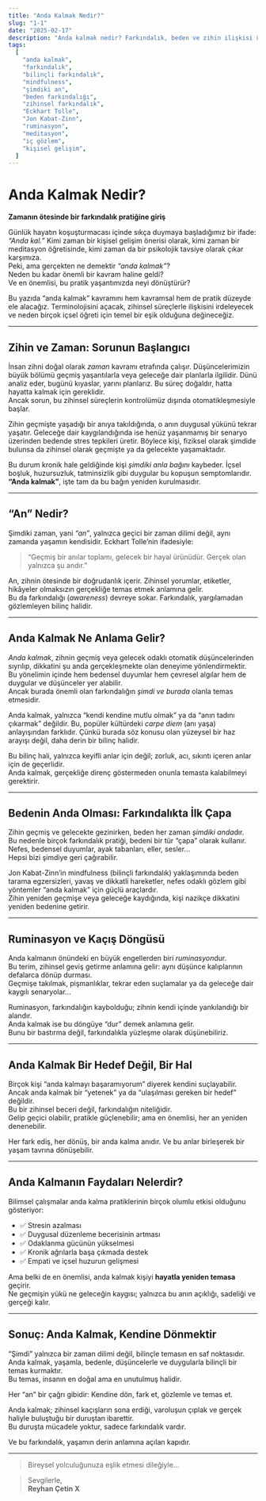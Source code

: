 ```yaml
---
title: "Anda Kalmak Nedir?"
slug: "1-1"
date: "2025-02-17"
description: "Anda kalmak nedir? Farkındalık, beden ve zihin ilişkisi üzerinden anda kalma pratiğine dair derinlemesine bir giriş yapın."
tags:
  [
    "anda kalmak",
    "farkındalık",
    "bilinçli farkındalık",
    "mindfulness",
    "şimdiki an",
    "beden farkındalığı",
    "zihinsel farkındalık",
    "Eckhart Tolle",
    "Jon Kabat-Zinn",
    "ruminasyon",
    "meditasyon",
    "iç gözlem",
    "kişisel gelişim",
  ]
---
```


# Anda Kalmak Nedir?

**Zamanın ötesinde bir farkındalık pratiğine giriş**

Günlük hayatın koşuşturmacası içinde sıkça duymaya başladığımız bir ifade: _“Anda kal.”_ Kimi zaman bir kişisel gelişim önerisi olarak, kimi zaman bir meditasyon öğretisinde, kimi zaman da bir psikolojik tavsiye olarak çıkar karşımıza.  
Peki, ama gerçekten ne demektir _“anda kalmak”_?  
Neden bu kadar önemli bir kavram haline geldi?  
Ve en önemlisi, bu pratik yaşantımızda neyi dönüştürür?

Bu yazıda “anda kalmak” kavramını hem kavramsal hem de pratik düzeyde ele alacağız. Terminolojisini açacak, zihinsel süreçlerle ilişkisini irdeleyecek ve neden birçok içsel öğreti için temel bir eşik olduğuna değineceğiz.

---

## Zihin ve Zaman: Sorunun Başlangıcı

İnsan zihni doğal olarak _zaman_ kavramı etrafında çalışır. Düşüncelerimizin büyük bölümü geçmiş yaşantılarla veya geleceğe dair planlarla ilgilidir. Dünü analiz eder, bugünü kıyaslar, yarını planlarız. Bu süreç doğaldır, hatta hayatta kalmak için gereklidir.  
Ancak sorun, bu zihinsel süreçlerin kontrolümüz dışında otomatikleşmesiyle başlar.

Zihin geçmişte yaşadığı bir anıya takıldığında, o anın duygusal yükünü tekrar yaşatır. Geleceğe dair kaygılandığında ise henüz yaşanmamış bir senaryo üzerinden bedende stres tepkileri üretir. Böylece kişi, fiziksel olarak şimdide bulunsa da zihinsel olarak geçmişte ya da gelecekte yaşamaktadır.

Bu durum kronik hale geldiğinde kişi _şimdiki anla bağını_ kaybeder. İçsel boşluk, huzursuzluk, tatminsizlik gibi duygular bu kopuşun semptomlarıdır.  
**“Anda kalmak”**, işte tam da bu bağın yeniden kurulmasıdır.

---

## “An” Nedir?

Şimdiki zaman, yani _“an”_, yalnızca geçici bir zaman dilimi değil, aynı zamanda yaşamın kendisidir. Eckhart Tolle’nin ifadesiyle:

> “Geçmiş bir anılar toplamı, gelecek bir hayal ürünüdür. Gerçek olan yalnızca şu andır.”

An, zihnin ötesinde bir doğrudanlık içerir. Zihinsel yorumlar, etiketler, hikâyeler olmaksızın gerçekliğe temas etmek anlamına gelir.  
Bu da farkındalığı (_awareness_) devreye sokar. Farkındalık, yargılamadan gözlemleyen bilinç halidir.

---

## Anda Kalmak Ne Anlama Gelir?

_Anda kalmak_, zihnin geçmiş veya gelecek odaklı otomatik düşüncelerinden sıyrılıp, dikkatini şu anda gerçekleşmekte olan deneyime yönlendirmektir.  
Bu yönelimin içinde hem bedensel duyumlar hem çevresel algılar hem de duygular ve düşünceler yer alabilir.  
Ancak burada önemli olan farkındalığın _şimdi ve burada_ olanla temas etmesidir.

Anda kalmak, yalnızca “kendi kendine mutlu olmak” ya da “anın tadını çıkarmak” değildir. Bu, popüler kültürdeki _carpe diem_ (anı yaşa) anlayışından farklıdır. Çünkü burada söz konusu olan yüzeysel bir haz arayışı değil, daha derin bir bilinç halidir.

Bu bilinç hali, yalnızca keyifli anlar için değil; zorluk, acı, sıkıntı içeren anlar için de geçerlidir.  
Anda kalmak, gerçekliğe direnç göstermeden onunla temasta kalabilmeyi gerektirir.

---

## Bedenin Anda Olması: Farkındalıkta İlk Çapa

Zihin geçmiş ve gelecekte gezinirken, beden her zaman *şimdiki anda*dır.  
Bu nedenle birçok farkındalık pratiği, bedeni bir tür “çapa” olarak kullanır.  
Nefes, bedensel duyumlar, ayak tabanları, eller, sesler…  
Hepsi bizi şimdiye geri çağırabilir.

Jon Kabat-Zinn’in mindfulness (bilinçli farkındalık) yaklaşımında beden tarama egzersizleri, yavaş ve dikkatli hareketler, nefes odaklı gözlem gibi yöntemler “anda kalmak” için güçlü araçlardır.  
Zihin yeniden geçmişe veya geleceğe kaydığında, kişi nazikçe dikkatini yeniden bedenine getirir.

---

## Ruminasyon ve Kaçış Döngüsü

Anda kalmanın önündeki en büyük engellerden biri *ruminasyon*dur.  
Bu terim, zihinsel geviş getirme anlamına gelir: aynı düşünce kalıplarının defalarca dönüp durması.  
Geçmişe takılmak, pişmanlıklar, tekrar eden suçlamalar ya da geleceğe dair kaygılı senaryolar...

Ruminasyon, farkındalığın kaybolduğu; zihnin kendi içinde yankılandığı bir alandır.  
Anda kalmak ise bu döngüye “dur” demek anlamına gelir.  
Bunu bir bastırma değil, farkındalıkla yüzleşme olarak düşünebiliriz.

---

## Anda Kalmak Bir Hedef Değil, Bir Hal

Birçok kişi “anda kalmayı başaramıyorum” diyerek kendini suçlayabilir. Ancak anda kalmak bir “yetenek” ya da “ulaşılması gereken bir hedef” değildir.  
Bu bir zihinsel beceri değil, farkındalığın niteliğidir.  
Gelip geçici olabilir, pratikle güçlenebilir; ama en önemlisi, her an yeniden denenebilir.

Her fark ediş, her dönüş, bir anda kalma anıdır. Ve bu anlar birleşerek bir yaşam tavrına dönüşebilir.

---

## Anda Kalmanın Faydaları Nelerdir?

Bilimsel çalışmalar anda kalma pratiklerinin birçok olumlu etkisi olduğunu gösteriyor:

- ✅ Stresin azalması
- ✅ Duygusal düzenleme becerisinin artması
- ✅ Odaklanma gücünün yükselmesi
- ✅ Kronik ağrılarla başa çıkmada destek
- ✅ Empati ve içsel huzurun gelişmesi

Ama belki de en önemlisi, anda kalmak kişiyi **hayatla yeniden temasa** geçirir.  
Ne geçmişin yükü ne geleceğin kaygısı; yalnızca bu anın açıklığı, sadeliği ve gerçeği kalır.

---

## Sonuç: Anda Kalmak, Kendine Dönmektir

“Şimdi” yalnızca bir zaman dilimi değil, bilinçle temasın en saf noktasıdır.  
Anda kalmak, yaşamla, bedenle, düşüncelerle ve duygularla bilinçli bir temas kurmaktır.  
Bu temas, insanın en doğal ama en unutulmuş halidir.

Her “an” bir çağrı gibidir: Kendine dön, fark et, gözlemle ve temas et.

Anda kalmak; zihinsel kaçışların sona erdiği, varoluşun çıplak ve gerçek haliyle buluştuğu bir duruştan ibarettir.  
Bu duruşta mücadele yoktur, sadece farkındalık vardır.

Ve bu farkındalık, yaşamın derin anlamına açılan kapıdır.

---

> Bireysel yolculuğunuza eşlik etmesi dileğiyle...

> Sevgilerle,  
> **Reyhan Çetin X**
